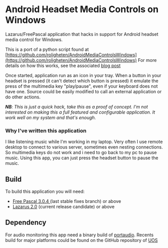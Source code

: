 # Android Headset Media Controls on Windows
Lazarus/FreePascal application that hacks in support for Android headset media control for Windows.

This is a port of a python script found at [https://github.com/roligheten/AndroidMediaControlsWindows](https://github.com/roligheten/AndroidMediaControlsWindows)
For more details on how this works, see the associated [blog post](http://www.roligheten.no/blog/programming/2018/07/02/media-controls-windows.html)

Once started, application run as an icon in your tray. When a button in your headset is pressed (it can't detect which button is pressed) it emulate the press of the multimedia key "play/pause", even if your keyboard does not have one.
Source could be easily modified to call an external application or do other actions.

***NB**: This is just a quick hack, take this as a proof of concept. I'm not interested on making this a full featured and configurable application. It work well on my system and that's enough.*

### Why I've written this application ###
I like listening music while I'm working in my laptop. Very often I use remote desktop to connect to various server, sometimes even nesting connections. So multimedia keys do not work and i need to go back to my pc to pause music.
Using this app, you can just press the headset button to pause the music.


## Build
To build this application you will need:
*  [Free Pascal 3.0.4 ](http://www.freepascal.org)(last stable fixes branch) or above
*  [Lazarus 2.0](http://www.lazarus.freepascal.org) (current release candidate) or above

## Dependency
For audio monitoring this app need a binary build of [portaudio](http://portaudio.com/).
Recents build for major platforms could be found on the GitHub repository of [UOS](https://github.com/fredvs/uos/tree/main/examples/lib)  
